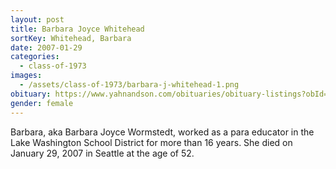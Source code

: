 ```yaml
---
layout: post
title: Barbara Joyce Whitehead
sortKey: Whitehead, Barbara
date: 2007-01-29
categories:
  - class-of-1973
images:
  - /assets/class-of-1973/barbara-j-whitehead-1.png
obituary: https://www.yahnandson.com/obituaries/obituary-listings?obId=101080#/obituaryInfo
gender: female
---
```


Barbara, aka Barbara Joyce Wormstedt, worked as a para educator in the Lake Washington School District for more than 16 years. She died on January 29, 2007 in Seattle at the age of 52.
